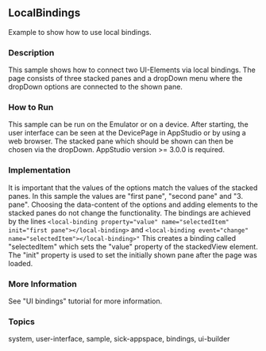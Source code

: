 ## LocalBindings

Example to show how to use local bindings.

### Description

This sample shows how to connect two UI-Elements via local bindings. The page consists of three stacked panes and a dropDown menu where the dropDown options are connected to the shown pane.

### How to Run

This sample can be run on the Emulator or on a device. After starting, the user interface can be seen at the DevicePage in AppStudio or by using a web browser. The stacked pane which should be shown can then be chosen via the dropDown.
AppStudio version >= 3.0.0 is required.

### Implementation

It is important that the values of the options match the values of the stacked panes. In this sample the values are "first pane", "second pane" and "3. pane".
Choosing the data-content of the options and adding elements to the stacked panes do not change the functionality.
The bindings are achieved by the lines
`<local-binding property="value" name="selectedItem" init="first pane"></local-binding>`
and
`<local-binding event="change" name="selectedItem"></local-binding>"`
This creates a binding called "selectedItem" which sets the "value" property of the stackedView element. The "init" property is used to set the initially shown pane after the page was loaded.

### More Information

See "UI bindings" tutorial for more information.

### Topics

system, user-interface, sample, sick-appspace, bindings, ui-builder